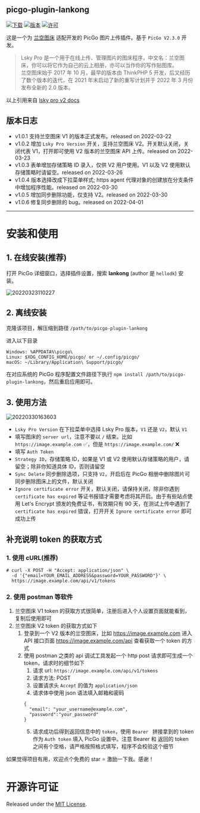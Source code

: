## picgo-plugin-lankong

[![下载](https://img.shields.io/npm/dm/picgo-plugin-lankong.svg?color=brightgreen)](https://npmcharts.com/compare/picgo-plugin-lankong?minimal=true)
[![版本](https://img.shields.io/npm/v/picgo-plugin-lankong.svg?color=brightgreen)](https://www.npmjs.com/package/picgo-plugin-lankong)
[![许可](https://img.shields.io/badge/license-mit-brightgreen.svg)](https://github.com/hellodk34/picgo-plugin-lankong/blob/master/License)

这是一个为 [兰空图床](https://github.com/lsky-org/lsky-pro) 适配开发的 PicGo 图片上传插件。基于 `PicGo V2.3.0` 开发。

> Lsky Pro 是一个用于在线上传、管理图片的图床程序，中文名：兰空图床，你可以将它作为自己的云上相册，亦可以当作你的写作贴图库。  
> 兰空图床始于 2017 年 10 月，最早的版本由 ThinkPHP 5 开发，后又经历了数个版本的迭代，在 2021 年末启动了新的重写计划并于 2022 年 3 月份发布全新的 2.0 版本。

以上引用来自 [lsky pro v2 docs](https://docs.lsky.pro/docs/v2/)

## 版本日志

- v1.0.1 支持兰空图床 V1 的版本正式发布。released on 2022-03-22
- v1.0.2 增加 `Lsky Pro Version` 开关，支持兰空图床 V2。开关默认关闭，关闭代表 V1，打开即可使用 V2 版本的兰空图床 API 上传。released on 2022-03-23
- v1.0.3 表单增加存储策略 ID 录入，仅供 V2 用户使用。V1 以及 V2 使用默认存储策略时请留空。released on 2022-03-26
- v1.0.4 版本选择改成下拉菜单样式; https agent 代理对象的创建放在分支条件中增加程序性能。released on 2022-03-30
- v1.0.5 增加同步删除功能，仅支持 V2。released on 2022-03-30
- v1.0.6 修复同步删除的 bug。released on 2022-04-01

---

# 安装和使用

## 1. 在线安装(**推荐**)

打开 PicGo 详细窗口，选择插件设置，搜索 **lankong** (author 是 `hellodk`) 安装。

![20220323110227](https://img.github.luxe/2022/9383b937aef0b.png)

## 2. 离线安装

克隆该项目，解压缩到路径 `/path/to/picgo-plugin-lankong`

进入以下目录

```
Windows: %APPDATA%\picgo\
Linux: $XDG_CONFIG_HOME/picgo/ or ~/.config/picgo/
macOS: ~/Library/Application\ Support/picgo/
```

在对应系统的 PicGo 程序配置文件路径下执行 `npm install /path/to/picgo-plugin-lankong`，然后重启应用即可。

## 3. 使用方法

![20220330163603](https://img.github.luxe/2022/29d1b7c6bacb6.png)

- `Lsky Pro Version` 在下拉菜单中选择 Lsky Pro 版本，`V1` 还是 `V2`，默认 `V1`
- 填写图床的 `server url`，注意不要以 `/` 结束。比如 `https://image.example.com` ✅️，但是 `https://image.example.com/` ❌️
- 填写 `Auth Token`
- `Strategy ID`，存储策略 ID，如果是 V1 或 V2 使用默认存储策略的用户，请留空；除非你知道具体 ID，否则请留空
- `Sync Delete` 同步删除选项，只支持 `V2`，开启后在 PicGo 相册中删除图片可同步删除图床上的文件，默认关闭
- `Ignore certificate error` 开关，默认关闭，请保持关闭，除非你遇到 `certificate has expired` 等证书报错才需要考虑将其开启。由于有些站点使用 Let's Encrypt 颁发的免费证书，有效期只有 90 天，在测试上传中遇到了 `certificate has expired` 错误，打开开关 `Ignore certificate error` 即可成功上传

## 补充说明 token 的获取方式

### 1. 使用 cURL(**推荐**)

```
# curl -X POST -H "Accept: application/json" \
  -d '{"email=YOUR_EMAIL_ADDRESS&password=YOUR_PASSWORD"}' \
  https://image.example.com/api/v1/tokens
```

### 2. 使用 postman 等软件

1. 兰空图床 V1 token 的获取方式很简单，注册后进入个人设置页面就能看到，复制后使用即可
2. 兰空图床 V2 token 的获取方式如下
   1. 登录到一个 V2 版本的兰空图床，比如 https://image.example.com 进入 API 接口页面 https://image.example.com/api 查看获取一个 token 的方式
   2. 使用 postman 之类的 api 调试工具发起一个 http post 请求即可生成一个 token，请求时的细节如下
      1. 请求 url: `https://image.example.com/api/v1/tokens`
      2. 请求方法: POST
      3. 设置请求头 `Accept` 的值为 `application/json`
      4. 请求体中使用 json 语法填入邮箱和密码
        ```
        {
          "email": "your_username@example.com",
          "password":"your_password"
        }
        ```
      5. 请求成功后得到返回信息中的 `token`，使用 `Bearer ` 拼接拿到的 token 作为 `Auth token` 填入 PicGo 设置中。注意 Bearer 和 返回的 token 之间有个空格，请严格按照格式填写，程序不会校验这个细节

如果觉得项目有用，欢迎点个免费的 star ⭐️️ 激励一下我。感谢！

# 开源许可证

Released under the [MIT License](https://github.com/hellodk34/picgo-plugin-lankong/blob/main/License).
